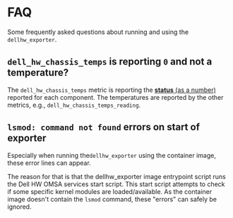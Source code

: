 # FAQ

Some frequently asked questions about running and using the `dellhw_exporter`.

## `dell_hw_chassis_temps` is reporting `0` and not a temperature?

The `dell_hw_chassis_temps` metric is reporting the [**status** (as a number)](metrics.md#what-do-the-metrics-mean) reported for each component.
The temperatures are reported by the other metrics, e.g., `dell_hw_chassis_temps_reading`.

## `lsmod: command not found` errors on start of exporter

Especially when running the`dellhw_exporter` using the container image, these error lines can appear.

The reason for that is that the dellhw_exporter image entrypoint script runs the Dell HW OMSA services start script. This start script attempts to check if some specific kernel modules are loaded/available.
As the container image doesn't contain the `lsmod` command, these "errors" can safely be ignored.